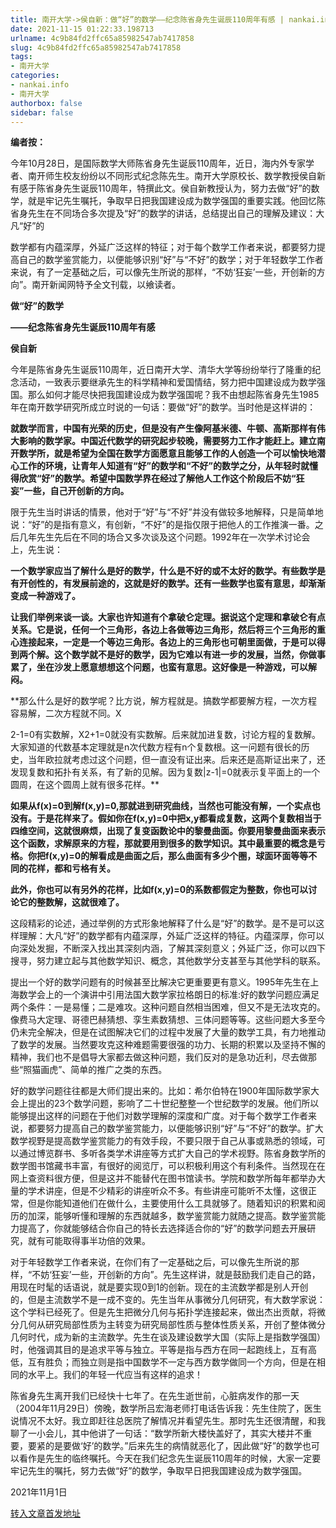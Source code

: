 ```yaml
---
title: 南开大学->侯自新：做“好”的数学——纪念陈省身先生诞辰110周年有感 | nankai.info
date: 2021-11-15 01:22:33.198713
urlname: 4c9b84fd2ffc65a85982547ab7417858
slug: 4c9b84fd2ffc65a85982547ab7417858
tags: 
- 南开大学
categories:
- nankai.info
- 南开大学
authorbox: false
sidebar: false
---
```

**编者按：**

今年10月28日，是国际数学大师陈省身先生诞辰110周年，近日，海内外专家学者、南开师生校友纷纷以不同形式纪念陈先生。南开大学原校长、数学教授侯自新有感于陈省身先生诞辰110周年，特撰此文。侯自新教授认为，努力去做“好”的数学，就是牢记先生嘱托，争取早日把我国建设成为数学强国的重要实践。他回忆陈省身先生在不同场合多次提及“好”的数学的讲话，总结提出自己的理解及建议：大凡“好”的
<!--more-->
数学都有内蕴深厚，外延广泛这样的特征；对于每个数学工作者来说，都要努力提高自己的数学鉴赏能力，以便能够识别“好”与“不好”的数学；对于年轻数学工作者来说，有了一定基础之后，可以像先生所说的那样，“不妨‘狂妄’一些，开创新的方向”。南开新闻网特予全文刊载，以飨读者。

**做“好”的数学**

**——纪念陈省身先生诞辰110周年有感**

**侯自新**

今年是陈省身先生诞辰110周年，近日南开大学、清华大学等纷纷举行了隆重的纪念活动，一致表示要继承先生的科学精神和爱国情结，努力把中国建设成为数学强国。那么如何才能尽快把我国建设成为数学强国呢？我不由想起陈省身先生1985年在南开数学研究所成立时说的一句话：要做“好”的数学。当时他是这样讲的：

**就数学而言，中国有光荣的历史，但是没有产生像阿基米德、牛顿、高斯那样有伟大影响的数学家。中国近代数学的研究起步较晚，需要努力工作才能赶上。建立南开数学所，就是希望为全国在数学方面愿意且能够工作的人创造一个可以愉快地潜心工作的环境，让青年人知道有“好”的数学和“不好”的数学之分，从年轻时就懂得欣赏“好”的数学。希望中国数学界在经过了解他人工作这个阶段后不妨“狂妄”一些，自己开创新的方向。**

限于先生当时讲话的情景，他对于“好”与“不好”并没有做较多地解释，只是简单地说：“好”的是指有意义，有创新，“不好”的是指仅限于把他人的工作推演一番。之后几年先生先后在不同的场合又多次谈及这个问题。1992年在一次学术讨论会上，先生说：

**一个数学家应当了解什么是好的数学，什么是不好的或不太好的数学。有些数学是有开创性的，有发展前途的，这就是好的数学。还有一些数学也蛮有意思，却渐渐变成一种游戏了。**

**让我们举例来谈一谈。大家也许知道有个拿破仑定理。据说这个定理和拿破仑有点关系。它是说，任何一个三角形，各边上各做等边三角形，然后将三个三角形的重心连接起来，一定是一个等边三角形。各边上的三角形也可朝里面做，于是可以得到两个解。这个数学就不是好的数学，因为它难以有进一步的发展，当然，你做事累了，坐在沙发上愿意想想这个问题，也蛮有意思。这好像是一种游戏，可以解闷。**

**那么什么是好的数学呢？比方说，解方程就是。搞数学都要解方程，一次方程容易解，二次方程就不同。X

2-1=0有实数解，X2+1=0就没有实数解。后来就加进复数，讨论方程的复数解。大家知道的代数基本定理就是n次代数方程有n个复数根。这一问题有很长的历史，当年欧拉就考虑过这个问题，但一直没有证出来。后来还是高斯证出来了，还发现复数和拓扑有关系，有了新的见解。因为复数|z-1|=0就表示复平面上的一个圆周，在这个圆周上就有很多花样。**

**如果从f(x)=0到解f(x,y)=0,那就进到研究曲线，当然也可能没有解，一个实点也没有。于是花样来了。假如你在f(x,y)=0中把x,y都看成复数，这两个复数相当于四维空间，这就很麻烦，出现了复变函数论中的黎曼曲面。你要用黎曼曲面来表示这个函数，求解原来的方程，那就要用到很多的数学知识。其中最重要的概念是亏格。你把f(x,y)=0的解看成是曲面之后，那么曲面有多少个圈，球面环面等等不同的花样，都和亏格有关。**

**此外，你也可以有另外的花样，比如f(x,y)=0的系数都假定为整数，你也可以讨论它的整数解，这就很难了。**

这段精彩的论述，通过举例的方式形象地解释了什么是“好”的数学。是不是可以这样理解：大凡“好”的数学都有内蕴深厚，外延广泛这样的特征。内蕴深厚，你可以向深处发掘，不断深入找出其深刻内涵，了解其深刻意义；外延广泛，你可以四下搜寻，努力建立起与其他数学知识、概念，其他数学分支甚至与其他学科的联系。

提出一个好的数学问题有的时候甚至比解决它更重要更有意义。1995年先生在上海数学会上的一个演讲中引用法国大数学家拉格朗日的标准:好的数学问题应满足两个条件：一是易懂；二是难攻。这种问题自然相当困难，但又不是无法攻克的。像费马大定理、哥德巴赫猜想、孪生素数猜想、三体问题等等。这些问题大多至今仍未完全解决，但是在试图解决它们的过程中发展了大量的数学工具，有力地推动了数学的发展。当然要攻克这种难题需要很强的功力、长期的积累以及坚持不懈的精神，我们也不是倡导大家都去做这种问题，我们反对的是急功近利，尽去做那些“照猫画虎”、简单的推广之类的东西。

好的数学问题往往都是大师们提出来的。比如：希尔伯特在1900年国际数学家大会上提出的23个数学问题，影响了二十世纪整整一个世纪数学的发展。他们所以能够提出这样的问题在于他们对数学理解的深度和广度。对于每个数学工作者来说，都要努力提高自己的数学鉴赏能力，以便能够识别“好”与“不好”的数学。扩大数学视野是提高数学鉴赏能力的有效手段，不要只限于自己从事或熟悉的领域，可以通过博览群书、多听各类学术讲座等方式扩大自己的学术视野。陈省身数学所的数学图书馆藏书丰富，有很好的阅览厅，可以积极利用这个有利条件。当然现在在网上查资料很方便，但是这并不能替代在图书馆读书。学院和数学所每年都举办大量的学术讲座，但是不少精彩的讲座听众不多。有些讲座可能听不太懂，这很正常，但是你能知道他们在做什么，主要使用什么工具就够了。随着知识的积累和阅历的加深，能够听懂和理解的东西就越多，数学鉴赏能力就随之提高。数学鉴赏能力提高了，你就能够结合你自己的特长去选择适合你的“好”的数学问题去开展研究，就有可能取得事半功倍的效果。

对于年轻数学工作者来说，在你们有了一定基础之后，可以像先生所说的那样，“不妨‘狂妄’一些，开创新的方向”。先生这样讲，就是鼓励我们走自己的路，用现在时髦的话语说，就是要实现0到1的创新。现在的主流数学都是别人开创的，但是主流数学不是一成不变的。先生当年从事微分几何研究，有大数学家说：这个学科已经死了。但是先生把微分几何与拓扑学连接起来，做出杰出贡献，将微分几何从研究局部性质为主转变为研究局部性质与整体性质关系，开创了整体微分几何时代，成为新的主流数学。先生在谈及建设数学大国（实际上是指数学强国）时，他强调其目的是追求平等与独立。平等是指与西方在同一起跑线上，互有高低，互有胜负；而独立则是指中国数学不一定与西方数学做同一个方向，但是在相同的水平上。我们的年轻一代应当有这样的追求！

陈省身先生离开我们已经快十七年了。在先生逝世前，心脏病发作的那一天（2004年11月29日）傍晚，数学所吕宏海老师打电话告诉我：先生住院了，医生说情况不太好。我立即赶往总医院了解情况并看望先生。那时先生还很清醒，和我聊了一小会儿，其中他讲了一句话：“数学所新大楼快盖好了，其实大楼并不重要，要紧的是要做‘好’的数学。”后来先生的病情就恶化了，因此做“好”的数学也可以看作是先生的临终嘱托。今天在我们纪念先生诞辰110周年的时候，大家一定要牢记先生的嘱托，努力去做“好”的数学，争取早日把我国建设成为数学强国。

2021年11月1日



[转入文章首发地址](http://news.nankai.edu.cn/ywsd/system/2021/11/11/030048777.shtml)